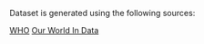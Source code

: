 Dataset is generated using the following sources:

[WHO](https://covid19.who.int/)
[Our World In Data](https://ourworldindata.org/policy-responses-covid)
